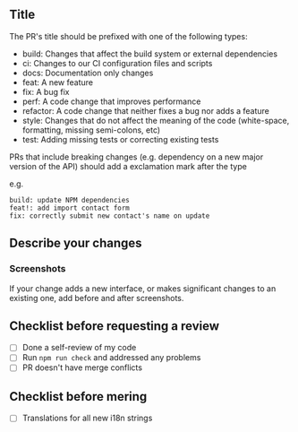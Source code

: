 ## Title

The PR's title should be prefixed with one of the following types:

- build: Changes that affect the build system or external dependencies
- ci: Changes to our CI configuration files and scripts
- docs: Documentation only changes
- feat: A new feature
- fix: A bug fix
- perf: A code change that improves performance
- refactor: A code change that neither fixes a bug nor adds a feature
- style: Changes that do not affect the meaning of the code (white-space,
  formatting, missing semi-colons, etc)
- test: Adding missing tests or correcting existing tests

PRs that include breaking changes (e.g. dependency on a new major version of the
API) should add a exclamation mark after the type

e.g.

```
build: update NPM dependencies
feat!: add import contact form
fix: correctly submit new contact's name on update
```

## Describe your changes

### Screenshots

If your change adds a new interface, or makes significant changes to an existing
one, add before and after screenshots.

## Checklist before requesting a review

- [ ] Done a self-review of my code
- [ ] Run `npm run check` and addressed any problems
- [ ] PR doesn't have merge conflicts

## Checklist before mering

- [ ] Translations for all new i18n strings
